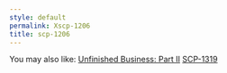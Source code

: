 ```yaml
---
style: default
permalink: Xscp-1206
title: scp-1206
---
```

You may also like:
[Unfinished Business: Part II](http://scp-wiki.net/unfinished-business-ii)
[SCP-1319](http://scp-wiki.net/scp-1319)
